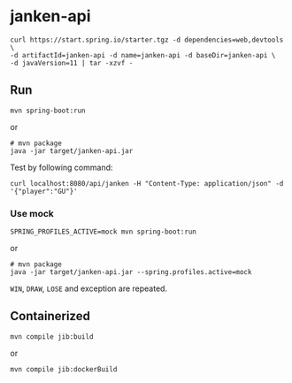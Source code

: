 # janken-api

```
curl https://start.spring.io/starter.tgz -d dependencies=web,devtools \
-d artifactId=janken-api -d name=janken-api -d baseDir=janken-api \
-d javaVersion=11 | tar -xzvf -
```

## Run

```
mvn spring-boot:run
```

or

```
# mvn package
java -jar target/janken-api.jar
```

Test by following command:

```
curl localhost:8080/api/janken -H "Content-Type: application/json" -d '{"player":"GU"}'
```

### Use mock

```
SPRING_PROFILES_ACTIVE=mock mvn spring-boot:run
```

or

```
# mvn package
java -jar target/janken-api.jar --spring.profiles.active=mock
```

`WIN`, `DRAW`, `LOSE` and exception are repeated.

## Containerized

```
mvn compile jib:build
```

or

```
mvn compile jib:dockerBuild
```


